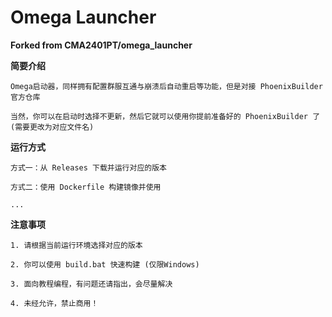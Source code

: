 # Omega Launcher

**Forked from CMA2401PT/omega_launcher**

**简要介绍**

    Omega启动器，同样拥有配置群服互通与崩溃后自动重启等功能，但是对接 PhoenixBuilder 官方仓库

    当然，你可以在启动时选择不更新，然后它就可以使用你提前准备好的 PhoenixBuilder 了 (需要更改为对应文件名)

**运行方式**

    方式一：从 Releases 下载并运行对应的版本

    方式二：使用 Dockerfile 构建镜像并使用
    
    ...

**注意事项**

    1. 请根据当前运行环境选择对应的版本
    
    2. 你可以使用 build.bat 快速构建 (仅限Windows)

    3. 面向教程编程，有问题还请指出，会尽量解决

    4. 未经允许，禁止商用！
